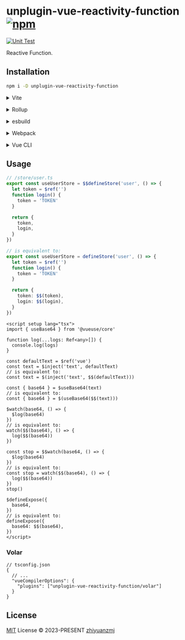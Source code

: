 # unplugin-vue-reactivity-function [![npm](https://img.shields.io/npm/v/unplugin-vue-reactivity-function.svg)](https://npmjs.com/package/unplugin-vue-reactivity-function)

[![Unit Test](https://github.com/zhiyuanzmj/unplugin-vue-reactivity-function/actions/workflows/unit-test.yml/badge.svg)](https://github.com/zhiyuanzmj/unplugin-vue-reactivity-function/actions/workflows/unit-test.yml)

Reactive Function.

## Installation

```bash
npm i -D unplugin-vue-reactivity-function
```

<details>
<summary>Vite</summary><br>

```ts
// vite.config.ts
import VueReactivityFunction from 'unplugin-vue-reactivity-function/vite'

export default defineConfig({
  plugins: [VueReactivityFunction()],
})
```

<br></details>

<details>
<summary>Rollup</summary><br>

```ts
// rollup.config.js
import VueReactivityFunction from 'unplugin-vue-reactivity-function/rollup'

export default {
  plugins: [VueReactivityFunction()],
}
```

<br></details>

<details>
<summary>esbuild</summary><br>

```ts
// esbuild.config.js
import { build } from 'esbuild'

build({
  plugins: [require('unplugin-vue-reactivity-function/esbuild')()],
})
```

<br></details>

<details>
<summary>Webpack</summary><br>

```ts
// webpack.config.js
module.exports = {
  /* ... */
  plugins: [require('unplugin-vue-reactivity-function/webpack')()],
}
```

<br></details>

<details>
<summary>Vue CLI</summary><br>

```ts
// vue.config.js
module.exports = {
  configureWebpack: {
    plugins: [require('unplugin-vue-reactivity-function/webpack')()],
  },
}
```

<br></details>

## Usage

```ts
// /store/user.ts
export const useUserStore = $$defineStore('user', () => {
  let token = $ref('')
  function login() {
    token = 'TOKEN'
  }

  return {
    token,
    login,
  }
})

// is equivalent to:
export const useUserStore = defineStore('user', () => {
  let token = $ref('')
  function login() {
    token = 'TOKEN'
  }

  return {
    token: $$(token),
    login: $$(login),
  }
})
```

```vue
<script setup lang="tsx">
import { useBase64 } from '@vueuse/core'

function log(...logs: Ref<any>[]) {
  console.log(logs)
}

const defaultText = $ref('vue')
const text = $inject('text', defaultText)
// is equivalent to:
const text = $(inject('text', $$(defaultText)))

const { base64 } = $useBase64(text)
// is equivalent to:
const { base64 } = $(useBase64($$(text)))

$watch(base64, () => {
  $log(base64)
})
// is equivalent to:
watch($$(base64), () => {
  log($$(base64))
})

const stop = $$watch(base64, () => {
  $log(base64)
})
// is equivalent to:
const stop = watch($$(base64), () => {
  log($$(base64))
})
stop()

$defineExpose({
  base64,
})
// is equivalent to:
defineExpose({
  base64: $$(base64),
})
</script>
```

### Volar

```jsonc
// tsconfig.json
{
  // ...
  "vueCompilerOptions": {
    "plugins": ["unplugin-vue-reactivity-function/volar"]
  }
}
```

## License

[MIT](./LICENSE) License © 2023-PRESENT [zhiyuanzmj](https://github.com/zhiyuanzmj)
